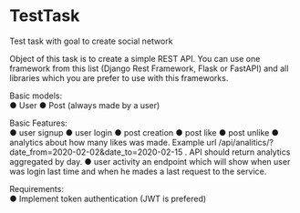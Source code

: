 # TestTask
Test task with goal to create social network  

Object of this task is to create a simple REST API. You can use one framework from this list
(Django Rest Framework, Flask or FastAPI) and all libraries which you are prefer to use with
this frameworks.  

Basic models:  
● User
● Post (always made by a user)  

Basic Features:  
● user signup
● user login
● post creation
● post like
● post unlike
● analytics about how many likes was made. Example url
/api/analitics/?date_from=2020-02-02&date_to=2020-02-15 . API should return analytics
aggregated by day.
● user activity an endpoint which will show when user was login last time and when he
mades a last request to the service.  

Requirements:  
● Implement token authentication (JWT is prefered)
